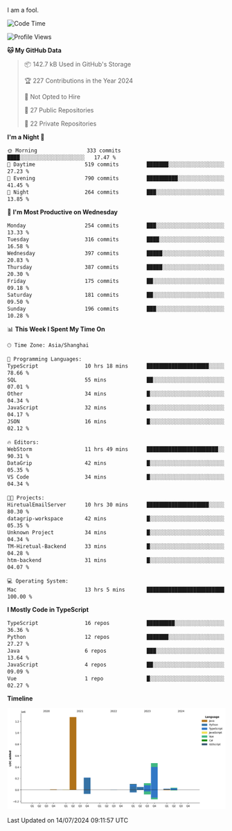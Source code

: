 I am a fool.

<!--START_SECTION:waka-->
![Code Time](http://img.shields.io/badge/Code%20Time-1%2C548%20hrs%2035%20mins-blue)

![Profile Views](http://img.shields.io/badge/Profile%20Views-0-blue)

**🐱 My GitHub Data** 

> 📦 142.7 kB Used in GitHub's Storage 
 > 
> 🏆 227 Contributions in the Year 2024
 > 
> 🚫 Not Opted to Hire
 > 
> 📜 27 Public Repositories 
 > 
> 🔑 22 Private Repositories 
 > 
**I'm a Night 🦉** 

```text
🌞 Morning                333 commits         ████░░░░░░░░░░░░░░░░░░░░░   17.47 % 
🌆 Daytime                519 commits         ███████░░░░░░░░░░░░░░░░░░   27.23 % 
🌃 Evening                790 commits         ██████████░░░░░░░░░░░░░░░   41.45 % 
🌙 Night                  264 commits         ███░░░░░░░░░░░░░░░░░░░░░░   13.85 % 
```
📅 **I'm Most Productive on Wednesday** 

```text
Monday                   254 commits         ███░░░░░░░░░░░░░░░░░░░░░░   13.33 % 
Tuesday                  316 commits         ████░░░░░░░░░░░░░░░░░░░░░   16.58 % 
Wednesday                397 commits         █████░░░░░░░░░░░░░░░░░░░░   20.83 % 
Thursday                 387 commits         █████░░░░░░░░░░░░░░░░░░░░   20.30 % 
Friday                   175 commits         ██░░░░░░░░░░░░░░░░░░░░░░░   09.18 % 
Saturday                 181 commits         ██░░░░░░░░░░░░░░░░░░░░░░░   09.50 % 
Sunday                   196 commits         ███░░░░░░░░░░░░░░░░░░░░░░   10.28 % 
```


📊 **This Week I Spent My Time On** 

```text
🕑︎ Time Zone: Asia/Shanghai

💬 Programming Languages: 
TypeScript               10 hrs 18 mins      ████████████████████░░░░░   78.66 % 
SQL                      55 mins             ██░░░░░░░░░░░░░░░░░░░░░░░   07.01 % 
Other                    34 mins             █░░░░░░░░░░░░░░░░░░░░░░░░   04.34 % 
JavaScript               32 mins             █░░░░░░░░░░░░░░░░░░░░░░░░   04.17 % 
JSON                     16 mins             █░░░░░░░░░░░░░░░░░░░░░░░░   02.12 % 

🔥 Editors: 
WebStorm                 11 hrs 49 mins      ███████████████████████░░   90.31 % 
DataGrip                 42 mins             █░░░░░░░░░░░░░░░░░░░░░░░░   05.35 % 
VS Code                  34 mins             █░░░░░░░░░░░░░░░░░░░░░░░░   04.34 % 

🐱‍💻 Projects: 
HiretualEmailServer      10 hrs 30 mins      ████████████████████░░░░░   80.30 % 
datagrip-workspace       42 mins             █░░░░░░░░░░░░░░░░░░░░░░░░   05.35 % 
Unknown Project          34 mins             █░░░░░░░░░░░░░░░░░░░░░░░░   04.34 % 
TM-Hiretual-Backend      33 mins             █░░░░░░░░░░░░░░░░░░░░░░░░   04.28 % 
htm-backend              31 mins             █░░░░░░░░░░░░░░░░░░░░░░░░   04.07 % 

💻 Operating System: 
Mac                      13 hrs 5 mins       █████████████████████████   100.00 % 
```

**I Mostly Code in TypeScript** 

```text
TypeScript               16 repos            █████████░░░░░░░░░░░░░░░░   36.36 % 
Python                   12 repos            ███████░░░░░░░░░░░░░░░░░░   27.27 % 
Java                     6 repos             ███░░░░░░░░░░░░░░░░░░░░░░   13.64 % 
JavaScript               4 repos             ██░░░░░░░░░░░░░░░░░░░░░░░   09.09 % 
Vue                      1 repo              █░░░░░░░░░░░░░░░░░░░░░░░░   02.27 % 
```



**Timeline**

![Lines of Code chart](https://raw.githubusercontent.com/VeejaLiu/VeejaLiu/master/assets/bar_graph.png)


 Last Updated on 14/07/2024 09:11:57 UTC
<!--END_SECTION:waka-->

